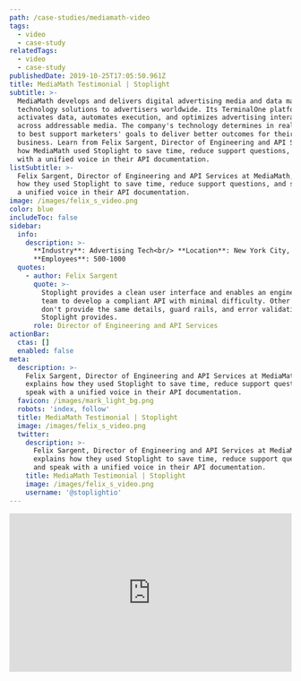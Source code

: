 ```yaml
---
path: /case-studies/mediamath-video
tags:
  - video
  - case-study
relatedTags:
  - video
  - case-study
publishedDate: 2019-10-25T17:05:50.961Z
title: MediaMath Testimonial | Stoplight
subtitle: >-
  MediaMath develops and delivers digital advertising media and data management
  technology solutions to advertisers worldwide. Its TerminalOne platform
  activates data, automates execution, and optimizes advertising interactions
  across addressable media. The company's technology determines in real-time how
  to best support marketers' goals to deliver better outcomes for their
  business. Learn from Felix Sargent, Director of Engineering and API Services,
  how MediaMath used Stoplight to save time, reduce support questions, and speak
  with a unified voice in their API documentation.
listSubtitle: >-
  Felix Sargent, Director of Engineering and API Services at MediaMath, explains
  how they used Stoplight to save time, reduce support questions, and speak with
  a unified voice in their API documentation.
image: /images/felix_s_video.png
color: blue
includeToc: false
sidebar:
  info:
    description: >-
      **Industry**: Advertising Tech<br/> **Location**: New York City, NY<br/>
      **Employees**: 500-1000
  quotes:
    - author: Felix Sargent
      quote: >-
        Stoplight provides a clean user interface and enables an engineering
        team to develop a compliant API with minimal difficulty. Other tools
        don't provide the same details, guard rails, and error validation that
        Stoplight provides.
      role: Director of Engineering and API Services
actionBar:
  ctas: []
  enabled: false
meta:
  description: >-
    Felix Sargent, Director of Engineering and API Services at MediaMath,
    explains how they used Stoplight to save time, reduce support questions, and
    speak with a unified voice in their API documentation.
  favicon: /images/mark_light_bg.png
  robots: 'index, follow'
  title: MediaMath Testimonial | Stoplight
  image: /images/felix_s_video.png
  twitter:
    description: >-
      Felix Sargent, Director of Engineering and API Services at MediaMath,
      explains how they used Stoplight to save time, reduce support questions,
      and speak with a unified voice in their API documentation.
    title: MediaMath Testimonial | Stoplight
    image: /images/felix_s_video.png
    username: '@stoplightio'
---
```

<style>.embed-container { position: relative; padding-bottom: 56.25%; height: 0; overflow: hidden; max-width: 100%; } .embed-container iframe, .embed-container object, .embed-container embed { position: absolute; top: 0; left: 0; width: 100%; height: 100%; }</style><div class='embed-container'><iframe src='https://www.youtube.com/embed/ZjVsKF0Uw0M' frameborder='0' allowfullscreen></iframe></div>

